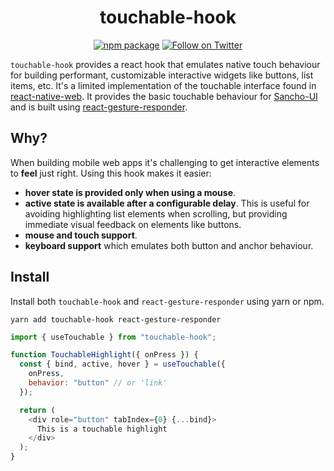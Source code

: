 <div align="center">
    
# touchable-hook
  
[![npm package](https://img.shields.io/npm/v/touchable-hook/latest.svg)](https://www.npmjs.com/package/touchable-hook)
[![Follow on Twitter](https://img.shields.io/twitter/follow/benmcmahen.svg?style=social&logo=twitter)](
https://twitter.com/intent/follow?screen_name=benmcmahen
)

</div>

`touchable-hook` provides a react hook that emulates native touch behaviour for building performant, customizable interactive widgets like buttons, list items, etc. It's a limited implementation of the touchable interface found in [react-native-web](https://github.com/necolas/react-native-web/). It provides the basic touchable behaviour for [Sancho-UI](https://github.com/bmcmahen/sancho) and is built using [react-gesture-responder](https://github.com/bmcmahen/react-gesture-responder).

## Why?

When building mobile web apps it's challenging to get interactive elements to **feel** just right. Using this hook makes it easier:

- **hover state is provided only when using a mouse**.
- **active state is available after a configurable delay**. This is useful for avoiding highlighting list elements when scrolling, but providing immediate visual feedback on elements like buttons.
- **mouse and touch support**.
- **keyboard support** which emulates both button and anchor behaviour.

## Install

Install both `touchable-hook` and `react-gesture-responder` using yarn or npm.

```
yarn add touchable-hook react-gesture-responder
```

```js
import { useTouchable } from "touchable-hook";

function TouchableHighlight({ onPress }) {
  const { bind, active, hover } = useTouchable({
    onPress,
    behavior: "button" // or 'link'
  });

  return (
    <div role="button" tabIndex={0} {...bind}>
      This is a touchable highlight
    </div>
  );
}
```
